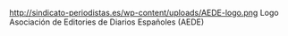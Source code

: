 http://sindicato-periodistas.es/wp-content/uploads/AEDE-logo.png
Logo Asociación de Editories de Diarios Españoles (AEDE)

